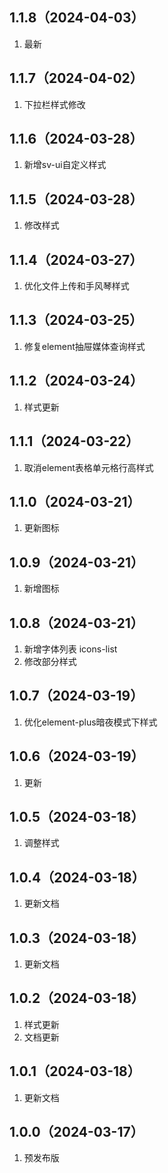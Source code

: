 ## 1.1.8（2024-04-03）
1. 最新
## 1.1.7（2024-04-02）
1. 下拉栏样式修改
## 1.1.6（2024-03-28）
1. 新增sv-ui自定义样式
## 1.1.5（2024-03-28）
1. 修改样式
## 1.1.4（2024-03-27）
1. 优化文件上传和手风琴样式
## 1.1.3（2024-03-25）
1. 修复element抽屉媒体查询样式
## 1.1.2（2024-03-24）
1. 样式更新
## 1.1.1（2024-03-22）
1. 取消element表格单元格行高样式
## 1.1.0（2024-03-21）
1. 更新图标
## 1.0.9（2024-03-21）
1. 新增图标
## 1.0.8（2024-03-21）
1. 新增字体列表 icons-list
2. 修改部分样式
## 1.0.7（2024-03-19）
1. 优化element-plus暗夜模式下样式
## 1.0.6（2024-03-19）
1. 更新
## 1.0.5（2024-03-18）
1. 调整样式
## 1.0.4（2024-03-18）
1. 更新文档
## 1.0.3（2024-03-18）
1. 更新文档
## 1.0.2（2024-03-18）
1. 样式更新
2. 文档更新
## 1.0.1（2024-03-18）
1. 更新文档
## 1.0.0（2024-03-17）
1. 预发布版
